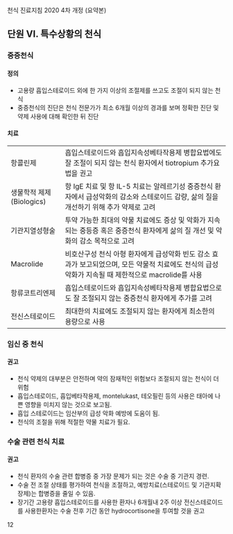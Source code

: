 천식 진료지침 2020 4차 개정 (요약본)

## 단원 VI. 특수상황의 천식

### 중증천식

#### 정의
- 고용량 흡입스테로이드 외에 한 가지 이상의 조절제를 쓰고도 조절이 되지 않는 천식
- 중증천식의 진단은 천식 전문가가 최소 6개월 이상의 경과를 보며 정확한 진단 및 약제 사용에 대해 확인한 뒤 진단

#### 치료
| | |
|---|---|
| 항콜린제 | 흡입스테로이드와 흡입지속성베타작용제 병합요법에도 잘 조절이 되지 않는 천식 환자에서 tiotropium 추가요법을 권고 |
| 생물학적 제제(Biologics) | 항 IgE 치료 및 항 IL-5 치료는 알레르기성 중증천식 환자에서 급성악화의 감소와 스테로이드 감량, 삶의 질을 개선하기 위해 추가 약제로 고려 |
| 기관지열성형술 | 투약 가능한 최대의 약물 치료에도 증상 및 악화가 지속되는 중등증 혹은 중증천식 환자에게 삶의 질 개선 및 악화의 감소 목적으로 고려 |
| Macrolide | 비호산구성 천식 아형 환자에게 급성악화 빈도 감소 효과가 보고되었으며, 모든 약물적 치료에도 천식의 급성악화가 지속될 때 제한적으로 macrolide를 사용 |
| 항류코트리엔제 | 흡입스테로이드와 흡입지속성베타작용제 병합요법으로도 잘 조절되지 않는 중증천식 환자에게 추가를 고려 |
| 전신스테로이드 | 최대한의 치료에도 조절되지 않는 환자에게 최소한의 용량으로 사용 |

### 임신 중 천식

#### 권고
- 천식 약제의 대부분은 안전하며 약의 잠재적인 위험보다 조절되지 않는 천식이 더 위험
- 흡입스테로이드, 흡입베타작용제, montelukast, 테오필린 등의 사용은 태아에 나쁜 영향을 미치지 않는 것으로 보고됨.
- 흡입 스테로이드는 임산부의 급성 악화 예방에 도움이 됨.
- 천식의 조절을 위해 적절한 약물 치료가 필요.

### 수술 관련 천식 치료

#### 권고
- 천식 환자의 수술 관련 합병증 중 가장 문제가 되는 것은 수술 중 기관지 경련.
- 수술 전 조절 상태를 평가하여 천식을 조절하고, 예방치료(스테로이드 및 기관지확장제)는 합병증을 줄일 수 있음.
- 장기간 고용량 흡입스테로이드를 사용한 환자나 6개월내 2주 이상 전신스테로이드를 사용한환자는 수술 전후 기간 동안 hydrocortisone을 투여할 것을 권고

<PAGE>12